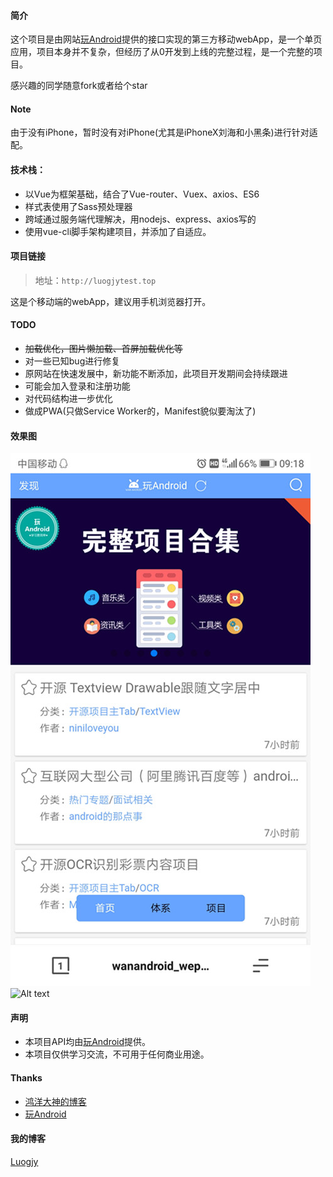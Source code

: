 #### 简介
这个项目是由网站[玩Android](http://www.wanandroid.com/)提供的接口实现的第三方移动webApp，是一个单页应用，项目本身并不复杂，但经历了从0开发到上线的完整过程，是一个完整的项目。

感兴趣的同学随意fork或者给个star

#### Note
由于没有iPhone，暂时没有对iPhone(尤其是iPhoneX刘海和小黑条)进行针对适配。

#### 技术栈：
* 以Vue为框架基础，结合了Vue-router、Vuex、axios、ES6
* 样式表使用了Sass预处理器
* 跨域通过服务端代理解决，用nodejs、express、axios写的
* 使用vue-cli脚手架构建项目，并添加了自适应。

#### 项目链接
>地址：`http://luogjytest.top`

这是个移动端的webApp，建议用手机浏览器打开。

#### TODO
* ~~加载优化，图片懒加载、首屏加载优化等~~
* 对一些已知bug进行修复
* 原网站在快速发展中，新功能不断添加，此项目开发期间会持续跟进
* 可能会加入登录和注册功能
* 对代码结构进一步优化
* 做成PWA(只做Service Worker的，Manifest貌似要淘汰了)

#### 效果图
![Alt text](shotcut/Screenshot1.jpg)
![Alt text](shotcut/lu1.gif)

#### 声明
* 本项目API均由[玩Android](http://www.wanandroid.com/)提供。
* 本项目仅供学习交流，不可用于任何商业用途。

#### Thanks
* [鸿洋大神的博客](http://blog.csdn.net/lmj623565791/)
* [玩Android](http://www.wanandroid.com/)

#### 我的博客
[Luogjy](https://segmentfault.com/u/luogjy)
